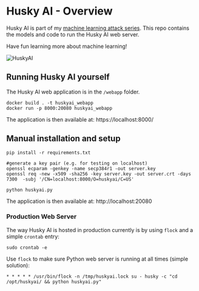 # Husky AI - Overview  

Husky AI is part of my [machine learning attack series](https://embracethered.com/blog/posts/2020/machine-learning-attack-series-overview/). This repo contains the models and code to run the Husky AI web server.

Have fun learning more about machine learning!

![HuskyAI](https://embracethered.com/blog/images/2020/husky-ai.jpg)


## Running Husky AI yourself

The Husky AI web application is in the `/webapp` folder.

```
docker build . -t huskyai_webapp
docker run -p 8000:20080 huskyai_webapp
```


The application is then available at: https://localhost:8000/

## Manual installation and setup

```
pip install -r requirements.txt
```

```
#generate a key pair (e.g. for testing on localhost)
openssl ecparam -genkey -name secp384r1 -out server.key
openssl req -new -x509 -sha256 -key server.key -out server.crt -days 7300  -subj '/CN=localhost:8000/O=huskyai/C=US'
```

```
python huskyai.py
```

The application is then available at: http://localhost:20080



### Production Web Server

The way Husky AI is hosted in production currently is by using `flock` and a simple `crontab` entry:

```
sudo crontab -e
```

Use `flock` to make sure Python web server is running at all times (simple solution):

```
* * * * * /usr/bin/flock -n /tmp/huskyai.lock su - husky -c "cd /opt/huskyai/ && python huskyai.py"
```
